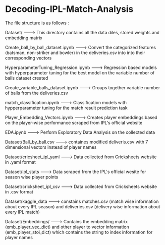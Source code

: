 # Decoding-IPL-Match-Analysis

The file structure is as follows :

Dataset/ ---> This directory contains all the data diles, stored weights and embedding matrix 

Create_ball_by_ball_dataset.ipynb ---> Convert the categorized features (batsman, non-striker and bowler) in the deliveries.csv into into their corresponding vectors

HyperparameterTuning_Regression.ipynb ---> Regression based models with hyperparameter tuning for the best model on the variable number of balls dataset created 

Create_variable_balls_dataset.ipynb ---> Groups together variable number of balls from the deliveries.csv 

match_classification.ipynb ---> Classification models with hypperparameter tuning for the match result prediction task                         

Player_Embedding_Vectors.ipynb ---> Creates player embeddings based on the player-wise performance scraped from IPL's official website 

EDA.ipynb ---> Perform Exploratory Data Analysis on the collected data 

Dataset/Ball_by_ball.csv ---> containes modified deliveris.csv with 7 dimensional vectors instead of player names 

Dataset/cricsheet_ipl_yaml --->  Data collected from Cricksheets website in .yaml format  

Dataset/ipl_stats ---> Data scraped from the IPL's official wesite for season wise player points

Dataset/cricksheet_ipl_csv ---> Data collected from Cricksheets website in .csv format   

Dataset/kaggle_data ---> constains matches.csv (match wise information about every IPL season) and deliveries.csv (delivery wise information about every IPL match)

Dataset/Embeddings/ ---> Contains the embedding matrix (emb_player_vec_dict) and other player to vector information (emb_player_stoi_dict) which contains the string to index information for player names 



